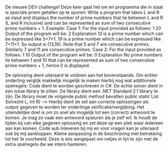 # 
De nieuwe DEV challenge!
Deze keer gaat het om en programma die in staat is speciale priem getallen op te sporen:
        Write a program that takes L and R as input and displays the number of prime numbers that lie between L and R (L and R inclusive) and can be represented as sum of two consecutive prime numbers + 1.
        Example:
        Case 1:
            For the input provided as follows:
            1 20
            Output of the program will be:
            2
        Explanation
            13 is a prime number which can be expressed like 5+7+1.
            19 is a prime number which can be expressed like 7+11+1.
            So output is {13,19}.
            Note that 5 and 7 are consecutive primes. Similarly 7 and 11 are consecutive primes.
        Case 2:
            For the input provided as follows:
            1 10
            Output of the program will be:
            0
        Explanation
            No prime numbers lie between 1 and 10 that can be represented as sum of two consecutive prime numbers + 1, hence 0 is displayed.

De oplossing dient uiteraard te voldoen aan het bovenstaande. Om echter onderling verglijk makkelijk mogelijk te maken hierbij nog wat additionele spelregels:
    Code dient te worden geschreven in C#.
    De echte solver dient in een losse library te zitten.
        De library dient een .NET Standard 2.1 library te zijn.
    De library moet de volgende public method bevatten 
        public static List<int> Solve(int L, int R) --> Hierbij dient de set aan correcte oplossingen als output gegeven te worden ter onderlinge verificatie/verglijking.
    Het uiteindelijke doel is om zo snel als mogelijk tot een (correct) antwoord te komen.
    Je mag zo vaak een antwoord opsturen als je zelf wil. Ik houdt de tijden bij van elke gegeven oplossing en zet deze op een plek waar iedereen aan kan komen.
Code aub inleveren bij mij en voor vragen kan je uiteraard ook bij mij aankloppen.
Kleine aanpassing in de beschrijving met betrekking tot het 1e voorbeeld. Deze is iets aangepast om netjes in lijn te zijn met de extra spelregels die we intern hanteren.